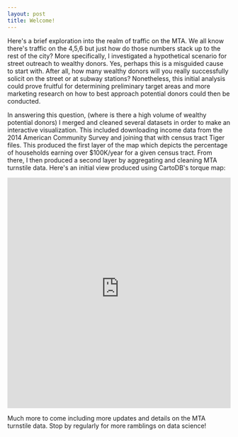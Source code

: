 ```yaml
---
layout: post
title: Welcome!
---
```


Here's a brief exploration into the realm of traffic on the MTA. We all know there's traffic on the 4,5,6 but just how do those numbers stack up to the rest of the city? More specifically, I investigated a hypothetical scenario for street outreach to wealthy donors. Yes, perhaps this is a misguided cause to start with. After all, how many wealthy donors will you really successfully solicit on the street or at subway stations? Nonetheless, this initial analysis could prove fruitful for determining preliminary target areas and more marketing research on how to best approach potential donors could then be conducted. 

In answering this question, (where is there a high volume of wealthy potential donors) I merged and cleaned several datasets in order to make an interactive visualization. This included downloading income data from the 2014 American Community Survey and joining that with census tract Tiger files. This produced the first layer of the map which depicts the percentage of households earning over $100K/year for a given census tract. From there, I then produced a second layer by aggregating and cleaning MTA turnstile data. Here's an initial view produced using CartoDB's torque map:

<iframe width="100%" height="520" frameborder="0" src="https://matthewbmitchell.cartodb.com/viz/76a4f3b0-3f00-11e6-a2a0-0e787de82d45/embed_map" allowfullscreen webkitallowfullscreen mozallowfullscreen oallowfullscreen msallowfullscreen></iframe>

Much more to come including more updates and details on the MTA turnstile data. Stop by regularly for more ramblings on data science!
